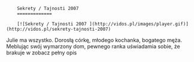 
        Sekrety / Tajnosti 2007 
        =============
        
        [![Sekrety / Tajnosti 2007 ](http://vidos.pl/images/player.gif)](http://vidos.pl/sekrety-tajnosti-2007)
        
        
 Julie ma wszystko. Dorosłą córkę, młodego kochanka, bogatego męża. Meblując swój wymarzony dom, pewnego ranka uświadamia sobie, że brakuje w zobacz pełny opis
    